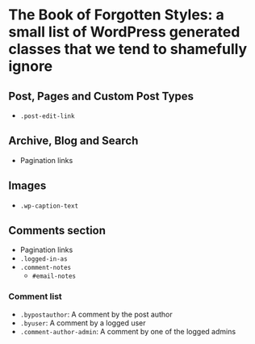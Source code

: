 # The Book of Forgotten Styles: a small list of WordPress generated classes that we tend to shamefully ignore

## Post, Pages and Custom Post Types
* `.post-edit-link`

## Archive, Blog and Search
* Pagination links

## Images
* `.wp-caption-text`

## Comments section
* Pagination links
* `.logged-in-as`
* `.comment-notes`
  * `#email-notes` 

### Comment list
* `.bypostauthor`: A comment by the post author
* `.byuser`: A comment by a logged user
* `.comment-author-admin`: A comment by one of the logged admins
